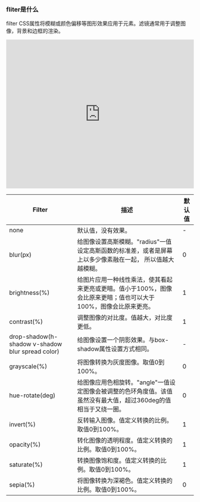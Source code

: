 ### fliter是什么

filter CSS属性将模糊或颜色偏移等图形效果应用于元素。滤镜通常用于调整图像，背景和边框的渲染。

<html>
  <iframe
    width="100%"
    height="400"
    src="http://code.vwantu.com/view/5eb65bbb9bdae66963bacc60"
    allowfullscreen="allowfullscreen"
    frameborder="0"
  ></iframe>
</html>

| Filter | 描述 | 默认值 |
| ---- | ---- | ---- |
| none | 默认值，没有效果。 | - |
| blur(px) | 给图像设置高斯模糊。"radius"一值设定高斯函数的标准差，或者是屏幕上以多少像素融在一起， 所以值越大越模糊。| 0 |
| brightness(%) | 给图片应用一种线性乘法，使其看起来更亮或更暗。值小于100%，图像会比原来更暗；值也可以大于100%，图像会比原来更亮。| 1 |
| contrast(%) | 调整图像的对比度。值越大，对比度更低。| 1 |
| drop-shadow(h-shadow v-shadow blur spread color) | 给图像设置一个阴影效果。与box-shadow属性设置方式相同。| - |
| grayscale(%) | 将图像转换为灰度图像。取值0到100%。| 0 |
| hue-rotate(deg) | 给图像应用色相旋转。"angle"一值设定图像会被调整的色环角度值。该值虽然没有最大值，超过360deg的值相当于又绕一圈。| 0 |
| invert(%) | 反转输入图像。值定义转换的比例。取值0到100%。| 1 |
| opacity(%) | 转化图像的透明程度。值定义转换的比例。取值0到100%。| 1 |
| saturate(%) | 转换图像饱和度。值定义转换的比例。取值0到100%。| 1 |
| sepia(%) | 将图像转换为深褐色。值定义转换的比例。取值0到100%。| 0 |
